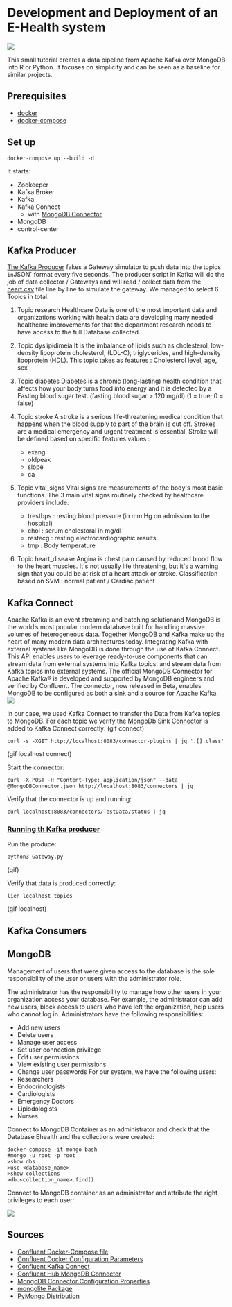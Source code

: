 # Development and Deployment of an E-Health system



![](kafka_architecture.jpg)

This small tutorial creates a data pipeline from Apache Kafka over MongoDB into R or Python.
It focuses on simplicity and can be seen as a baseline for similar projects.

## Prerequisites

* [docker](https://docs.docker.com/get-docker/)
* [docker-compose](https://docs.docker.com/compose/install/)


## Set up
```
docker-compose up --build -d
```

It starts:
* Zookeeper
* Kafka Broker 
* Kafka 
* Kafka Connect
    * with [MongoDB Connector](https://www.confluent.io/hub/mongodb/kafka-connect-mongodb)
* MongoDB 
* control-center



## Kafka Producer

[The Kafka Producer](https://github.com/nadinelabidi/Kafka-Mongo/blob/main/Kafka_file/producer2.py) fakes a Gateway simulator to push data into the topics ` in `JSON` format every five seconds.
The producer script in Kafka will do the job of data collector / Gateways  and will read / collect data from the  [heart.csv](https://www.kaggle.com/datasets/johnsmith88/heart-disease-dataset) file line by line to simulate the gateway. We managed to select 6 Topics in total.
1. Topic research 
Healthcare Data is one of the most important data and organizations working with health data are developing many needed healthcare improvements for that the department research needs to have access to the full Database collected.

2. Topic dyslipidimeia
It is the imbalance of lipids such as cholesterol, low-density lipoprotein cholesterol, (LDL-C), triglycerides, and high-density lipoprotein (HDL).
This topic takes as features : Cholesterol level, age, sex

3. Topic diabetes
Diabetes is a chronic (long-lasting) health condition that affects how your body turns food into energy and it is detected by a Fasting blood sugar test.
(fasting blood sugar > 120 mg/dl) (1 = true; 0 = false)

4. Topic stroke
A stroke is a serious life-threatening medical condition that happens when the blood supply to part of the brain is cut off. Strokes are a medical emergency and urgent treatment is essential.
Stroke will be defined based on specific features values : 
    * exang
    * oldpeak
    * slope
    * ca

5. Topic vital_signs
Vital signs are measurements of the body's most basic functions. The 3 main vital signs routinely checked by healthcare providers include:
     * trestbps : resting blood pressure (in mm Hg on admission to the hospital)
     * chol : serum cholestoral in mg/dl
     * restecg : resting electrocardiographic results
     * tmp  : Body temperature

6. Topic heart_disease
Angina is chest pain caused by reduced blood flow to the heart muscles. It's not usually life threatening, but it's a warning sign that you could be at risk of a heart attack or stroke. 
Classification based on SVM : normal patient / Cardiac patient




## Kafka Connect

Apache Kafka is an event streaming and batching solutionand  MongoDB is the world’s most popular modern database built for handling massive volumes of heterogeneous data. Together MongoDB and Kafka make up the heart of many modern data architectures today.
Integrating Kafka with external systems like MongoDB is done through the use of Kafka Connect. This API enables users to leverage ready-to-use components that can stream data from external systems into Kafka topics, and stream data from Kafka topics into external systems. The official MongoDB Connector for Apache Kafka® is developed and supported by MongoDB engineers and verified by Confluent. The connector, now released in Beta, enables MongoDB to be configured as both a sink and a source for Apache Kafka.
![](MongoDB_connector.jpg)

In our case, we used Kafka Connect to transfer the Data from Kafka topics to MongoDB.
For each topic we verify the [MongoDb Sink Connector](https://github.com/nadinelabidi/Kafka-Mongo/tree/main/Mongodb) is added to Kafka Connect correctly:
(gif connect)
```
curl -s -XGET http://localhost:8083/connector-plugins | jq '.[].class'
```
(gif localhost connect)

Start the connector:
```
curl -X POST -H "Content-Type: application/json" --data @MongoDBConnector.json http://localhost:8083/connectors | jq
```
Verify that the connector is up and running:
```
curl localhost:8083/connectors/TestData/status | jq
```
### [Running th Kafka producer](https://github.com/nadinelabidi/Kafka-Mongo/blob/main/Kafka_file/producer2.py)
Run the produce:
```
python3 Gateway.py
```
(gif)

Verify that data is produced correctly:
```
lien localhost topics
```
(gif localhost)
## Kafka Consumers


## MongoDB 
Management of users that were given access to the database is the sole responsibility of the user or users with the administrator role.

The administrator has the responsibility to manage how other users in your organization access your database. For example, the administrator can add new users, block access to users who have left the organization, help users who cannot log in.
Administrators have the following responsibilities:
* Add new users
* Delete users
* Manage user access
* Set user connection privilege
* Edit user permissions
* View existing user permissions
* Change user passwords 
For our system, we have the following users: 
* Researchers
* Endocrinologists
* Cardiologists
* Emergency Doctors
* Lipiodologists
* Nurses


Connect to MongoDB Container as an administrator and check that the Database Ehealth and the collections were created:
```
docker-compose -it mongo bash
#mongo -u root -p root
>show dbs
>use <database_name>
>show collections
>db.<collection_name>.find()
```
Connect to MongoDB container as an administrator and attribute the right privileges to each user:



![](MongoDB.gif)



## Sources

* [Confluent Docker-Compose file](https://github.com/confluentinc/cp-all-in-one/blob/6.1.1-post/cp-all-in-one/docker-compose.yml)
* [Confluent Docker Configuration Parameters](https://docs.confluent.io/platform/current/installation/docker/config-reference.html)
* [Confluent Kafka Connect](https://docs.confluent.io/home/connect/userguide.html#installing-kconnect-plugins)
* [Confluent Hub MongoDB Connector](https://www.confluent.io/hub/mongodb/kafka-connect-mongodb)
* [MongoDB Connector Configuration Properties](https://docs.mongodb.com/kafka-connector/current/kafka-sink-properties/)
* [mongolite Package](https://cran.r-project.org/web/packages/mongolite/mongolite.pdf)
* [PyMongo Distribution](https://pymongo.readthedocs.io/en/stable/)


